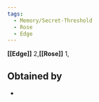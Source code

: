 ```yaml
---
tags:
  - Memory/Secret-Threshold
  - Rose
  - Edge
---
```


**[[Edge]]** 2,**[[Rose]]** 1,

## Obtained by

- 
